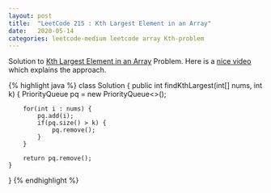 ```yaml
---
layout: post
title:  "LeetCode 215 : Kth Largest Element in an Array"
date:   2020-05-14
categories: leetcode-medium leetcode array Kth-problem
---
```


Solution to [Kth Largest Element in an Array][leetcode] Problem. Here is a [nice video][utube] which explains the approach.

{% highlight java %}
class Solution {
    public int findKthLargest(int[] nums, int k) {
        PriorityQueue<Integer> pq = new PriorityQueue<>();
        
        for(int i : nums) {
            pq.add(i);
            if(pq.size() > k) {
                pq.remove();
            }
        }
        
        return pq.remove();
    }
}
{% endhighlight %}

[leetcode]: https://leetcode.com/problems/kth-largest-element-in-an-array/
[utube]: https://www.youtube.com/watch?v=FrWq2rznPLQ
